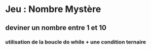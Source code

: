 # Jeu : Nombre Mystère

## deviner un nombre entre 1 et 10 

### utilisation de la boucle do while + une condition ternaire